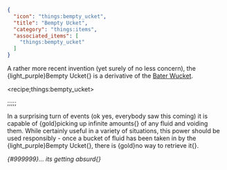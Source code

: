 ```json
{
  "icon": "things:bempty_ucket",
  "title": "Bempty Ucket",
  "category": "things:items",
  "associated_items": [
    "things:bempty_ucket"
  ]
}
```

A rather more recent invention (yet surely of no less concern), the {light_purple}Bempty Ucket{} is a derivative of the
[Bater Wucket](^things:items/bater_wucket).

<recipe;things:bempty_ucket>

;;;;;

In a surprising turn of events (ok yes, everybody saw this coming) it is capable of {gold}picking up infinite amounts{}
of any fluid and voiding them. While certainly useful in a variety of situations, this power should be used responsibly -
once a bucket of fluid has been
taken in by the {light_purple}Bempty Ucket{}, there is {gold}no way to retrieve it{}.


*{#999999}... its getting absurd{}*
